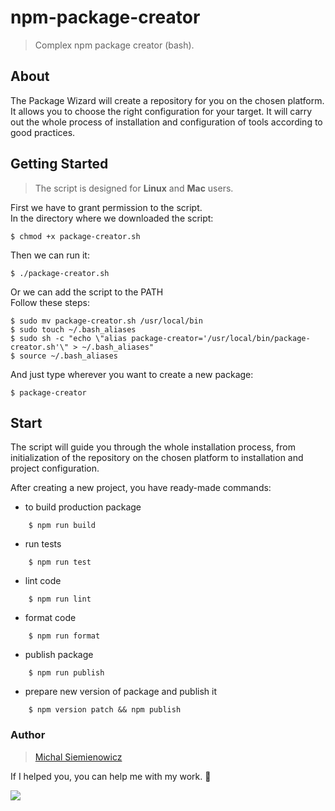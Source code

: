 # npm-package-creator
> Complex npm package creator (bash).

## About
The Package Wizard will create a repository for you on the chosen platform. It allows you to choose the right configuration for your target.  It will carry out the whole process of installation and configuration of tools according to good practices.

## Getting Started
> The script is designed for **Linux** and **Mac** users.

First we have to grant permission to the script.<br>
In the directory where we downloaded the script:
```
$ chmod +x package-creator.sh
```

Then we can run it:
```
$ ./package-creator.sh
```

Or we can add the script to the PATH<br>
Follow these steps:
```
$ sudo mv package-creator.sh /usr/local/bin
$ sudo touch ~/.bash_aliases
$ sudo sh -c "echo \"alias package-creator='/usr/local/bin/package-creator.sh'\" > ~/.bash_aliases"
$ source ~/.bash_aliases
```

And just type wherever you want to create a new package:
```
$ package-creator
```

## Start
The script will guide you through the whole installation process, from initialization of the repository on the chosen platform to installation and project configuration.

After creating a new project, you have ready-made commands:
- to build production package
```
    $ npm run build
```
- run tests
```
    $ npm run test
```
- lint code
```
    $ npm run lint
```
- format code
```
    $ npm run format
```
- publish package
```
    $ npm run publish
```
- prepare new version of package and publish it
```
    $ npm version patch && npm publish
```

### Author
>[Michal Siemienowicz](linkedin.com/in/michal-siemienowicz-761879151)

If I helped you, you can help me with my work. 🍻

<img src="https://img.shields.io/badge/-Donate--me-blue?color=00457C&logo=paypal&?link=http://paypal.me/msmikesm&style=for-the-badge">
